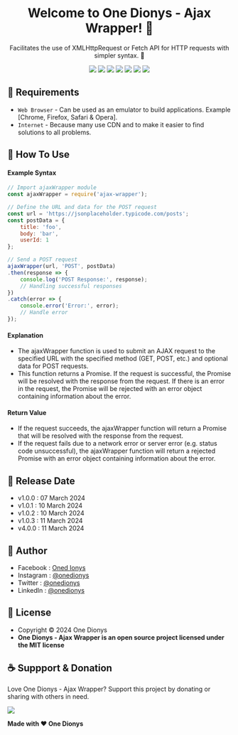 <h1 align="center">Welcome to One Dionys - Ajax Wrapper! 👋 </h1>

<p align="center">Facilitates the use of XMLHttpRequest or Fetch API for HTTP requests with simpler syntax. 💖 </p>

<p align="center">
<img src="https://img.shields.io/github/contributors/onedionys/onedionys-ajax-wrapper?style=flat-square">
<img src="https://img.shields.io/github/issues/onedionys/onedionys-ajax-wrapper?style=flat-square">
<img src="https://img.shields.io/github/stars/onedionys/onedionys-ajax-wrapper?style=flat-square"> 
<img src="https://img.shields.io/github/forks/onedionys/onedionys-ajax-wrapper?style=flat-square">
<img src="https://img.shields.io/github/last-commit/onedionys/onedionys-ajax-wrapper.svg?style=flat-square">
<img src="https://img.shields.io/github/languages/code-size/onedionys/onedionys-ajax-wrapper?style=flat-square">
<img src="https://img.shields.io/github/license/onedionys/onedionys-ajax-wrapper?style=flat-square">
</p>

## 💾 Requirements

* `Web Browser` - Can be used as an emulator to build applications. Example [Chrome, Firefox, Safari & Opera].
* `Internet` - Because many use CDN and to make it easier to find solutions to all problems.

## 🎯 How To Use

#### Example Syntax

```javascript
// Import ajaxWrapper module
const ajaxWrapper = require('ajax-wrapper');

// Define the URL and data for the POST request
const url = 'https://jsonplaceholder.typicode.com/posts';
const postData = {
    title: 'foo',
    body: 'bar',
    userId: 1
};

// Send a POST request
ajaxWrapper(url, 'POST', postData)
.then(response => {
    console.log('POST Response:', response);
    // Handling successful responses
})
.catch(error => {
    console.error('Error:', error);
    // Handle error
});
```

#### Explanation

* The ajaxWrapper function is used to submit an AJAX request to the specified URL with the specified method (GET, POST, etc.) and optional data for POST requests.
* This function returns a Promise. If the request is successful, the Promise will be resolved with the response from the request. If there is an error in the request, the Promise will be rejected with an error object containing information about the error.

#### Return Value

* If the request succeeds, the ajaxWrapper function will return a Promise that will be resolved with the response from the request.
* If the request fails due to a network error or server error (e.g. status code unsuccessful), the ajaxWrapper function will return a rejected Promise with an error object containing information about the error.

## 📆 Release Date

* v1.0.0 : 07 March 2024
* v1.0.1 : 10 March 2024
* v1.0.2 : 10 March 2024
* v1.0.3 : 11 March 2024
* v4.0.0 : 11 March 2024

## 🧑 Author

* Facebook : <a href="https://www.facebook.com/theonedionys"> Oned Ionys</a>
* Instagram : <a href="https://www.instagram.com/onedionys/"> @onedionys</a>
* Twitter : <a href="https://twitter.com/onedionys"> @onedionys</a>
* LinkedIn :  <a href="https://www.linkedin.com/in/onedionys/"> @onedionys</a>

## 📝 License

* Copyright © 2024 One Dionys
* **One Dionys - Ajax Wrapper is an open source project licensed under the MIT license**

## ☕️ Suppport & Donation

Love One Dionys - Ajax Wrapper? Support this project by donating or sharing with others in need.

<a href="https://www.buymeacoffee.com/onedionys"><img src="https://img.shields.io/badge/Buy_Me_A_Coffee-FFDD00?style=for-the-badge&logo=buy-me-a-coffee&logoColor=black"/> </a>

**Made with ❤️ One Dionys**
